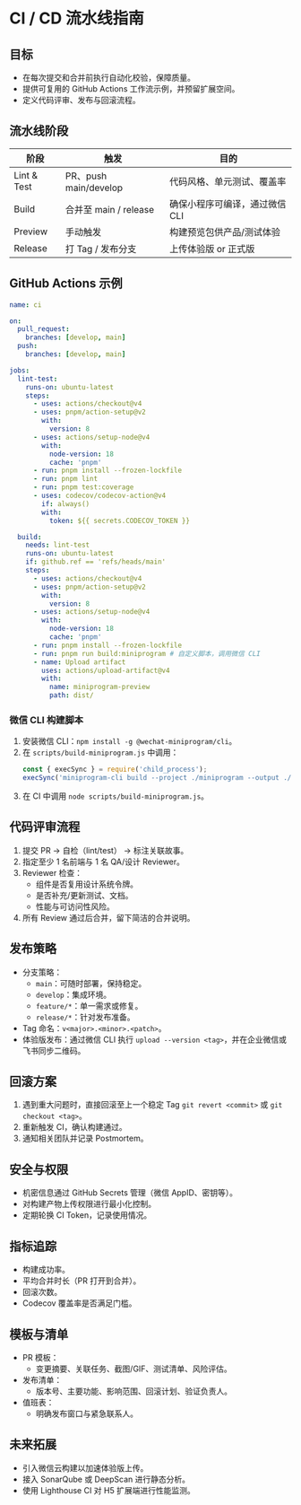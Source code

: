 ﻿# CI / CD 流水线指南

## 目标

- 在每次提交和合并前执行自动化校验，保障质量。
- 提供可复用的 GitHub Actions 工作流示例，并预留扩展空间。
- 定义代码评审、发布与回滚流程。

## 流水线阶段

| 阶段        | 触发                  | 目的                           |
| ----------- | --------------------- | ------------------------------ |
| Lint & Test | PR、push main/develop | 代码风格、单元测试、覆盖率     |
| Build       | 合并至 main / release | 确保小程序可编译，通过微信 CLI |
| Preview     | 手动触发              | 构建预览包供产品/测试体验      |
| Release     | 打 Tag / 发布分支     | 上传体验版 or 正式版           |

## GitHub Actions 示例

```yaml
name: ci

on:
  pull_request:
    branches: [develop, main]
  push:
    branches: [develop, main]

jobs:
  lint-test:
    runs-on: ubuntu-latest
    steps:
      - uses: actions/checkout@v4
      - uses: pnpm/action-setup@v2
        with:
          version: 8
      - uses: actions/setup-node@v4
        with:
          node-version: 18
          cache: 'pnpm'
      - run: pnpm install --frozen-lockfile
      - run: pnpm lint
      - run: pnpm test:coverage
      - uses: codecov/codecov-action@v4
        if: always()
        with:
          token: ${{ secrets.CODECOV_TOKEN }}

  build:
    needs: lint-test
    runs-on: ubuntu-latest
    if: github.ref == 'refs/heads/main'
    steps:
      - uses: actions/checkout@v4
      - uses: pnpm/action-setup@v2
        with:
          version: 8
      - uses: actions/setup-node@v4
        with:
          node-version: 18
          cache: 'pnpm'
      - run: pnpm install --frozen-lockfile
      - run: pnpm run build:miniprogram # 自定义脚本，调用微信 CLI
      - name: Upload artifact
        uses: actions/upload-artifact@v4
        with:
          name: miniprogram-preview
          path: dist/
```

### 微信 CLI 构建脚本

1. 安装微信 CLI：`npm install -g @wechat-miniprogram/cli`。
2. 在 `scripts/build-miniprogram.js` 中调用：
   ```js
   const { execSync } = require('child_process');
   execSync('miniprogram-cli build --project ./miniprogram --output ./dist', { stdio: 'inherit' });
   ```
3. 在 CI 中调用 `node scripts/build-miniprogram.js`。

## 代码评审流程

1. 提交 PR → 自检（lint/test） → 标注关联故事。
2. 指定至少 1 名前端与 1 名 QA/设计 Reviewer。
3. Reviewer 检查：
   - 组件是否复用设计系统令牌。
   - 是否补充/更新测试、文档。
   - 性能与可访问性风险。
4. 所有 Review 通过后合并，留下简洁的合并说明。

## 发布策略

- 分支策略：
  - `main`：可随时部署，保持稳定。
  - `develop`：集成环境。
  - `feature/*`：单一需求或修复。
  - `release/*`：针对发布准备。
- Tag 命名：`v<major>.<minor>.<patch>`。
- 体验版发布：通过微信 CLI 执行 `upload --version <tag>`，并在企业微信或飞书同步二维码。

## 回滚方案

1. 遇到重大问题时，直接回滚至上一个稳定 Tag `git revert <commit>` 或 `git checkout <tag>`。
2. 重新触发 CI，确认构建通过。
3. 通知相关团队并记录 Postmortem。

## 安全与权限

- 机密信息通过 GitHub Secrets 管理（微信 AppID、密钥等）。
- 对构建产物上传权限进行最小化控制。
- 定期轮换 CI Token，记录使用情况。

## 指标追踪

- 构建成功率。
- 平均合并时长（PR 打开到合并）。
- 回滚次数。
- Codecov 覆盖率是否满足门槛。

## 模板与清单

- PR 模板：
  - 变更摘要、关联任务、截图/GIF、测试清单、风险评估。
- 发布清单：
  - 版本号、主要功能、影响范围、回滚计划、验证负责人。
- 值班表：
  - 明确发布窗口与紧急联系人。

## 未来拓展

- 引入微信云构建以加速体验版上传。
- 接入 SonarQube 或 DeepScan 进行静态分析。
- 使用 Lighthouse CI 对 H5 扩展端进行性能监测。
